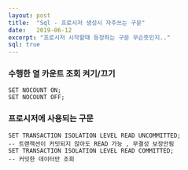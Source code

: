 ```yaml
---
layout: post
title:  "Sql - 프로시저 생성시 자주쓰는 구문"
date:   2019-06-12
excerpt: "프로시저 시작할때 등장하는 구문 무슨뜻인지.."
sql: true
---
```



### 수행한 열 카운트 조회 켜기/끄기
~~~
SET NOCOUNT ON;
SET NOCOUNT OFF;
~~~


### 프로시저에 사용되는 구문
~~~
SET TRANSACTION ISOLATION LEVEL READ UNCOMMITTED; 
-- 트랜잭션이 커밋되지 않아도 READ 가능 , 무결성 보장안됨
SET TRANSACTION ISOLATION LEVEL READ COMMITTED;
-- 커밋한 데이터만 조회
~~~

